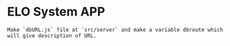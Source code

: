 # ELO System APP
	Make `dbURL.js` file at `src/server` and make a variable dbroute which will give description of URL.    
